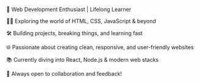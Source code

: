 
🚀 Web Development Enthusiast | Lifelong Learner

👨‍💻 Exploring the world of HTML, CSS, JavaScript & beyond

🛠️ Building projects, breaking things, and learning fast

🌐 Passionate about creating clean, responsive, and user-friendly websites

📚 Currently diving into React, Node.js & modern web stacks

📍 Always open to collaboration and feedback!

